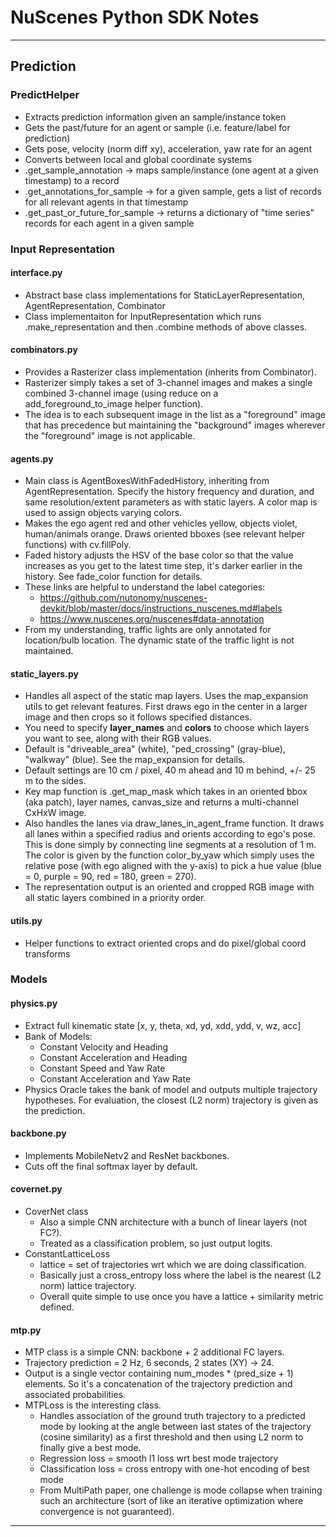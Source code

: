 # NuScenes Python SDK Notes

---
## Prediction

### PredictHelper
  * Extracts prediction information given an sample/instance token
  * Gets the past/future for an agent or sample (i.e. feature/label for prediction)
  * Gets pose, velocity (norm diff xy), acceleration, yaw rate for an agent
  * Converts between local and global coordinate systems
  * .get_sample_annotation -> maps sample/instance (one agent at a given timestamp) to a record
  * .get_annotations_for_sample -> for a given sample, gets a list of records for all relevant agents in that timestamp
  * .get_past_or_future_for_sample -> returns a dictionary of "time series" records for each agent in a given sample
  
### Input Representation

#### interface.py
  * Abstract base class implementations for StaticLayerRepresentation, AgentRepresentation, Combinator
  * Class implementaiton for InputRepresentation which runs .make_representation and then .combine methods of above classes.

#### combinators.py
  * Provides a Rasterizer class implementation (inherits from Combinator).
  * Rasterizer simply takes a set of 3-channel images and makes a single combined 3-channel image (using reduce on a add_foreground_to_image helper function).
  * The idea is to each subsequent image in the list as a "foreground" image that has precedence but maintaining the "background" images wherever the "foreground" image is not applicable.

#### agents.py
  * Main class is AgentBoxesWithFadedHistory, inheriting from AgentRepresentation.  Specify the history frequency and duration, and same resolution/extent parameters as with static layers.  A color map is used to assign objects varying colors.
  * Makes the ego agent red and other vehicles yellow, objects violet, human/animals orange.  Draws oriented bboxes (see relevant helper functions) with cv.fillPoly.
  * Faded history adjusts the HSV of the base color so that the value increases as you get to the latest time step, it's darker earlier in the history.  See fade_color function for details.
  * These links are helpful to understand the label categories:
    * https://github.com/nutonomy/nuscenes-devkit/blob/master/docs/instructions_nuscenes.md#labels
    * https://www.nuscenes.org/nuscenes#data-annotation
  * From my understanding, traffic lights are only annotated for location/bulb location.  The dynamic state of the traffic light is not maintained.

#### static_layers.py
  * Handles all aspect of the static map layers.  Uses the map_expansion utils to get relevant features.  First draws ego in the center in a larger image and then crops so it follows specified distances.
  * You need to specify **layer_names** and **colors** to choose which layers you want to see, along with their RGB values.
  * Default is "driveable_area" (white), "ped_crossing" (gray-blue), "walkway" (blue).  See the map_expansion for details.
  * Default settings are 10 cm / pixel, 40 m ahead and 10 m behind, +/- 25 m to the sides.
  * Key map function is .get_map_mask which takes in an oriented bbox (aka patch), layer names, canvas_size and returns a multi-channel CxHxW image.
  * Also handles the lanes via draw_lanes_in_agent_frame function.  It draws all lanes within a specified radius and orients according to ego's pose.  This is done simply by connecting line segments at a resolution of 1 m.  The color is given by the function color_by_yaw which simply uses the relative pose (with ego aligned with the y-axis) to pick a hue value (blue = 0, purple = 90, red = 180, green = 270).
  * The representation output is an oriented and cropped RGB image with all static layers combined in a priority order.

#### utils.py
  * Helper functions to extract oriented crops and do pixel/global coord transforms

### Models

#### physics.py
  * Extract full kinematic state [x, y, theta, xd, yd, xdd, ydd, v, wz, acc]
  * Bank of Models:
    * Constant Velocity and Heading
    * Constant Acceleration and Heading
    * Constant Speed and Yaw Rate
    * Constant Acceleration and Yaw Rate
  * Physics Oracle takes the bank of model and outputs multiple trajectory hypotheses.  For evaluation, the closest (L2 norm) trajectory is given as the prediction.


#### backbone.py
 * Implements MobileNetv2 and ResNet backbones.
 * Cuts off the final softmax layer by default.

#### covernet.py
 * CoverNet class
   * Also a simple CNN architecture with a bunch of linear layers (not FC?).
   * Treated as a classification problem, so just output logits.
 * ConstantLatticeLoss
   * lattice = set of trajectories wrt which we are doing classification.
   * Basically just a cross_entropy loss where the label is the nearest (L2 norm) lattice trajectory.
   * Overall quite simple to use once you have a lattice + similarity metric defined.

#### mtp.py
 * MTP class is a simple CNN: backbone + 2 additional FC layers.
 * Trajectory prediction = 2 Hz, 6 seconds, 2 states (XY) -> 24.
 * Output is a single vector containing num_modes * (pred_size + 1) elements.  So it's a concatenation of the trajectory prediction and associated probabilities.
 * MTPLoss is the interesting class.  
   * Handles association of the ground truth trajectory to a predicted mode by looking at the angle between last states of the trajectory (cosine similarity) as a first threshold and then using L2 norm to finally give a best mode.
   * Regression loss = smooth l1 loss wrt best mode trajectory
   * Classification loss = cross entropy with one-hot encoding of best mode
   * From MultiPath paper, one challenge is mode collapse when training such an architecture (sort of like an iterative optimization where convergence is not guaranteed).

---
